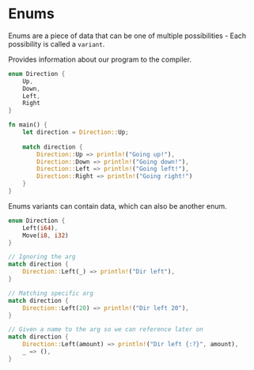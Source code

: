 # Enums

Enums are a piece of data that can be one of multiple possibilities - Each possibility is called a `variant`.

Provides information about our program to the compiler.

```rust
enum Direction {
    Up,
    Down,
    Left,
    Right
}

fn main() {
    let direction = Direction::Up;
    
    match direction {
        Direction::Up => println!("Going up!"),
        Direction::Down => println!("Going down!"),
        Direction::Left => println!("Going left!"),
        Direction::Right => println!("Going right!")
    }
}
```

Enums variants can contain data, which can also be another enum.


```rust
enum Direction {
    Left(i64),
    Move(i8, i32)
}

// Ignoring the arg
match direction {
    Direction::Left(_) => println!("Dir left"),
}

// Matching specific arg
match direction {
    Direction::Left(20) => println!("Dir left 20"),
}

// Given a name to the arg so we can reference later on
match direction {
    Direction::Left(amount) => println!("Dir left {:?}", amount),
    _ => (),
}
```